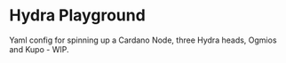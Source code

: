 # Hydra Playground

Yaml config for spinning up a Cardano Node, three Hydra heads, Ogmios and Kupo - WIP.